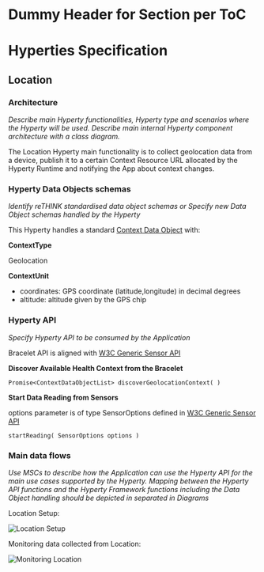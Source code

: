 Dummy Header for Section per ToC
================================

Hyperties Specification
=======================

Location
-------------------

### Architecture

*Describe main Hyperty functionalities, Hyperty type and scenarios where the Hyperty will be used. Describe main internal Hyperty component architecture with a class diagram.*

The Location Hyperty main functionality is to collect geolocation data from a device, publish it to a certain Context Resource URL allocated by the Hyperty Runtime and notifying the App about context changes.

### Hyperty Data Objects schemas

*Identify reTHINK standardised data object schemas or Specify new Data Object schemas handled by the Hyperty*

This Hyperty handles a standard [Context Data Object](https://github.com/reTHINK-project/architecture/tree/master/docs/datamodel/context) with:

**ContextType**

Geolocation


**ContextUnit**

-	coordinates: GPS coordinate (latitude,longitude) in decimal degrees
-	altitude: altitude given by the GPS chip

### Hyperty API

*Specify Hyperty API to be consumed by the Application*

Bracelet API is aligned with [W3C Generic Sensor API](http://www.w3.org/TR/2015/WD-generic-sensor-20151015/)

**Discover Available Health Context from the Bracelet**

```
Promise<ContextDataObjectList> discoverGeolocationContext( )
```

**Start Data Reading from Sensors**

options parameter is of type SensorOptions defined in [W3C Generic Sensor API](http://www.w3.org/TR/2015/WD-generic-sensor-20151015/#the-sensor-interface)

```
startReading( SensorOptions options )
```

### Main data flows

*Use MSCs to describe how the Application can use the Hyperty API for the main use cases supported by the Hyperty. Mapping between the Hyperty API functions and the Hyperty Framework functions including the Data Object handling should be depicted in separated in Diagrams*

Location Setup:

![Location Setup]()

Monitoring data collected from Location:

![Monitoring Location]()
